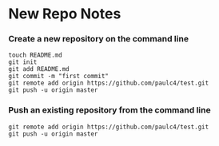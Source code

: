 # New Repo Notes

### Create a new repository on the command line

```
touch README.md
git init
git add README.md
git commit -m "first commit"
git remote add origin https://github.com/paulc4/test.git
git push -u origin master
```

### Push an existing repository from the command line

```
git remote add origin https://github.com/paulc4/test.git
git push -u origin master
```

